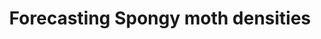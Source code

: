 ---
title: Forecasting Spongy moth densities
weight: 1
image:
  preview_only: true
summary: |-
  Spongy moth is a destructive invader in North America, arriving in the late 1800s. The caterpillars defoliate trees, stripping them clean of the ability to photosynthesize and devastating acres of forest and residential green-space.
  
  Ecodata scraped climate data and merged it with iNaturalist field surveys, then modeled pest densities in time and space using cumulative degree days. 
  
  With these fitted general additive models, we can then forecast where and when both caterpillars and adults will appear by feeding in future climate data. And with a web-app we can disseminate the results to users in an approachable way.

tags:
- Intro
share: false
profile: false
comments: false
reading_time: false
---